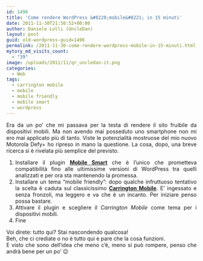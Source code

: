 ```yaml
---
id: 1496
title: 'Come rendere WordPress &#8220;mobile&#8221; in 15 minuti'
date: 2011-11-30T21:50:52+00:00
author: Daniele Lolli (UncleDan)
layout: post
guid: old-wordpress-guid=1496
permalink: /2011-11-30-come-rendere-wordpress-mobile-in-15-minuti.html
mytory_md_visits_count:
  - "39"
image: /uploads/2011/11/qr_uncledan-it.png
categories:
  - Web
tags:
  - carrington mobile
  - mobile
  - mobile friendly
  - mobile smart
  - wordpress
---
```

<p style="text-align: justify;">
  Era da un po&#8217; che mi passava per la testa di rendere il sito fruibile da dispositivi mobili. Ma non avendo mai posseduto uno smartphone non mi ero mai applicato più di tanto. Viste le potenzialità mostruose del mio nuovo Motorola Defy+ ho ripreso in mano la questione. La cosa, dopo, una breve ricerca si è rivelata più semplice del previsto.
</p>

<ol style="text-align: justify;">
  <li style="text-align: justify;">
    Installare il plugin <strong><a title="Mobile Smart" href="http://wordpress.org/extend/plugins/mobile-smart/" target="_blank">Mobile Smart</a></strong> che è l&#8217;unico che prometteva compatibilità fino alle ultimissime versioni di WordPress tra quelli analizzati e per ora sta mantenendo la promessa.
  </li>
  <li style="text-align: justify;">
    Installare un tema &#8220;mobile friendly&#8221;: dopo qualche infruttuoso tentativo la scelta è caduta sul classicissimo <strong><a title="Carrington Mobile" href="http://wordpress.org/extend/themes/carrington-mobile" target="_blank">Carrington Mobile</a></strong>. E&#8217; ingessato e senza fronzoli, ma leggero e va che è un incanto. Per iniziare penso possa bastare.
  </li>
  <li style="text-align: justify;">
    Attivare il plugin e scegliere il <em>Carrington Mobile</em> come tema per i dispositivi mobili.
  </li>
  <li style="text-align: justify;">
    Fine
  </li>
</ol>

<div style="text-align: justify;">
  Voi direte: tutto qui? Stai nascondendo qualcosa!
</div>

<div style="text-align: justify;">
  Beh, che ci crediate o no è tutto qui e pare che la cosa funzioni.
</div>

<div style="text-align: justify;">
  E visto che sono dell&#8217;idea che meno c&#8217;è, meno si può rompere, penso che andrà bene per un po&#8217; 😉
</div>